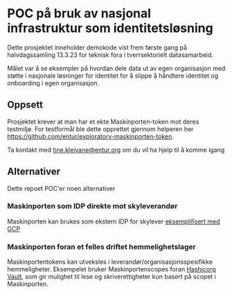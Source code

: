 # POC på bruk av nasjonal infrastruktur som identitetsløsning

Dette prosjektet inneholder demokode vist frem første gang på halvdagssamling 13.3.23 for teknisk fora i tverrsektorielt datasamarbeid.

Målet var å se eksempler på hvordan dele data ut av egen organisasjon med støtte i nasjonale løsninger for identitet for å slippe å håndtere identitet og onboarding i egen organisasjon.


## Oppsett

Prosjektet krever at man har et ekte Maskinporten-token mot deres testmiljø. For testformål ble dette opprettet gjennom helperen her https://github.com/entur/exploratory-maskinporten-token. 

Ta kontakt med tine.kleivane@entur.org om du vil ha hjelp til å komme igang 

## Alternativer 

Dette repoet POC'er noen alternativer

### Maskinporten som IDP direkte mot skyleverandør

Maskinporten kan brukes som ekstern IDP for skylever [eksemplifisert med GCP](gcp/README.md)

### Maskinporten foran et felles driftet hemmelighetslager

Maskinportentokens kan utveksles i leverandør/organisasjonsspesifikke hemmeligheter. Eksempelet bruker Maskinportenscopes foran [Hashicorp Vault](vault/README.md), som gir mulighet til lese og skriverettigheter kun basert på scopet i Maskinporten.